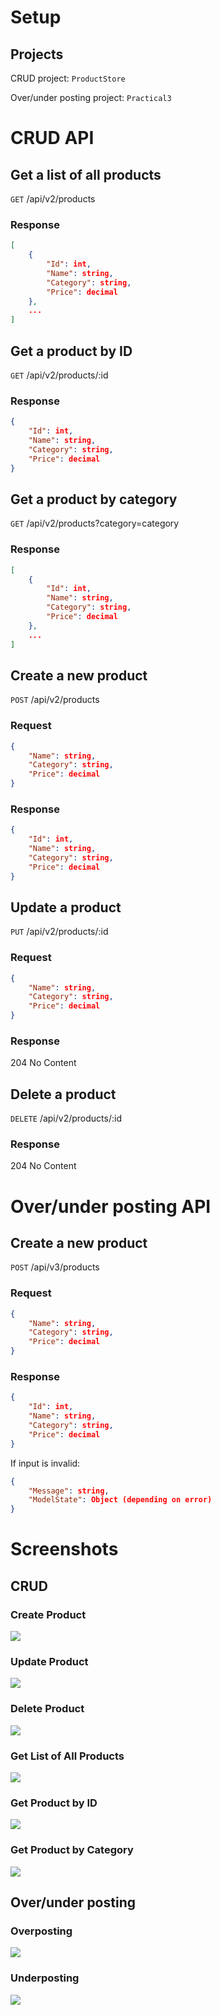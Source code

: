 # Setup

## Projects
CRUD project: `ProductStore`

Over/under posting project: `Practical3`

# CRUD API

## Get a list of all products
`GET` /api/v2/products

### Response

```json
[
    {
        "Id": int,
        "Name": string,
        "Category": string,
        "Price": decimal
    },
    ...
]
```

## Get a product by ID
`GET` /api/v2/products/:id

### Response

```json
{
    "Id": int,
    "Name": string,
    "Category": string,
    "Price": decimal
}
```

## Get a product by category
`GET` /api/v2/products?category=category

### Response

```json
[
    {
        "Id": int,
        "Name": string,
        "Category": string,
        "Price": decimal
    },
    ...
]
```


## Create a new product
`POST` /api/v2/products

### Request

```json
{
    "Name": string,
    "Category": string,
    "Price": decimal
}
```

### Response

```json
{
    "Id": int,
    "Name": string,
    "Category": string,
    "Price": decimal
}
```


## Update a product
`PUT` /api/v2/products/:id

### Request

```json
{
    "Name": string,
    "Category": string,
    "Price": decimal
}
```

### Response

204 No Content


## Delete a product
`DELETE` /api/v2/products/:id

### Response

204 No Content


# Over/under posting API

## Create a new product
`POST` /api/v3/products

### Request

```json
{
    "Name": string,
    "Category": string,
    "Price": decimal
}
```

### Response

```json
{
    "Id": int,
    "Name": string,
    "Category": string,
    "Price": decimal
}
```

If input is invalid:

```json
{
    "Message": string,
    "ModelState": Object (depending on error)
}
```

# Screenshots

## CRUD

### Create Product
![](images/crud/1%20create%20product.png)

### Update Product
![](images/crud/2%20update%20product.png)

### Delete Product
![](images/crud/3%20delete%20product.png)

### Get List of All Products
![](images/crud/4%20get%20list%20of%20all%20products.png)

### Get Product by ID
![](images/crud/5%20get%20product%20by%20id.png)

### Get Product by Category
![](images/crud/6%20get%20product%20by%20category.png)

## Over/under posting

### Overposting
![](images/validation/overposting.png)

### Underposting
![](images/validation/underposting.png)
